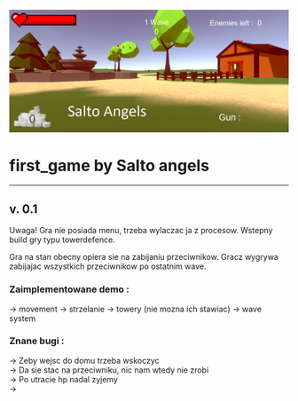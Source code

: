 ![cover](./Cover/coverPhoto.PNG)

# first_game by Salto angels						

_______________________________________________________________________________________

## v. 0.1 
Uwaga! Gra nie posiada menu, trzeba wylaczac ja z procesow.
Wstepny build gry typu towerdefence. 

Gra na stan obecny opiera sie na zabijaniu przeciwnikow. Gracz wygrywa
zabijajac wszystkich przeciwnikow po ostatnim wave.

### Zaimplementowane demo :
-> movement
-> strzelanie
-> towery (nie mozna ich stawiac)
-> wave system

### Znane bugi : 
-> Zeby wejsc do domu trzeba wskoczyc <br />
-> Da sie stac na przeciwniku, nic nam wtedy nie zrobi <br />
-> Po utracie hp nadal zyjemy <br />
->

